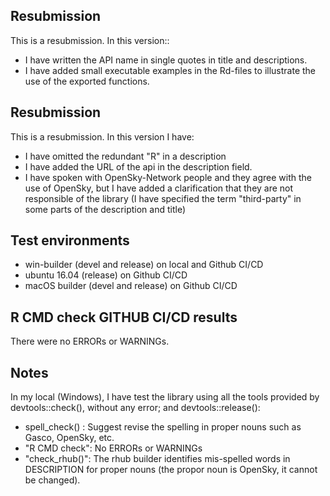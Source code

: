 ## Resubmission
This is a resubmission. In this version::

* I have written the API name in single quotes in title and descriptions.
* I have added small executable examples in the Rd-files to illustrate the use 
of the exported functions.


## Resubmission
This is a resubmission. In this version I have:

* I have omitted the redundant "R" in a description
* I have added the URL of the api in the description field.
* I have spoken with OpenSky-Network people and they agree with the use of
OpenSky, but I have added a clarification that they are not responsible of 
the library (I have specified the term "third-party" in some parts of the
description and title)


## Test environments
* win-builder (devel and release) on local and Github CI/CD
* ubuntu 16.04 (release) on Github CI/CD
* macOS builder (devel and release) on Github CI/CD

## R CMD check GITHUB CI/CD results
There were no ERRORs or WARNINGs. 

## Notes
In my local (Windows), I have test the library using all the tools
provided by devtools::check(), without any error; and devtools::release():

* spell_check() : Suggest revise the spelling in proper nouns such as Gasco, OpenSky, etc.
* "R CMD check": No ERRORs or WARNINGs
* "check_rhub()": The rhub builder identifies mis-spelled words in DESCRIPTION
for proper nouns (the propor noun is OpenSky, it cannot be changed).
